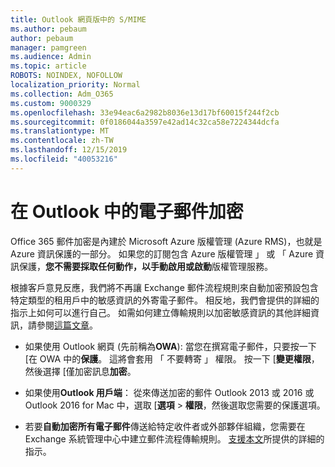 ```yaml
---
title: Outlook 網頁版中的 S/MIME
ms.author: pebaum
author: pebaum
manager: pamgreen
ms.audience: Admin
ms.topic: article
ROBOTS: NOINDEX, NOFOLLOW
localization_priority: Normal
ms.collection: Adm_O365
ms.custom: 9000329
ms.openlocfilehash: 33e94eac6a2982b8036e13d17bf60015f244f2cb
ms.sourcegitcommit: 0f0186044a3597e42ad14c32ca58e7224344dcfa
ms.translationtype: MT
ms.contentlocale: zh-TW
ms.lasthandoff: 12/15/2019
ms.locfileid: "40053216"
---
```

# <a name="encrypt-email-messages-in-outlook"></a>在 Outlook 中的電子郵件加密

Office 365 郵件加密是內建於 Microsoft Azure 版權管理 (Azure RMS)，也就是 Azure 資訊保護的一部分。 如果您的訂閱包含 Azure 版權管理 」 或 「 Azure 資訊保護，**您不需要採取任何動作，以手動啟用或啟動**版權管理服務。

根據客戶意見反應，我們將不再讓 Exchange 郵件流程規則來自動加密預設包含特定類型的租用戶中的敏感資訊的外寄電子郵件。 相反地，我們會提供的詳細的指示上如何可以進行自己。 如需如何建立傳輸規則以加密敏感資訊的其他詳細資訊，請參閱[這篇文章](https://aka.ms/OmeEtr)。

- 如果使用 Outlook 網頁 (先前稱為**OWA**): 當您在撰寫電子郵件，只要按一下 [在 OWA 中的**保護**。 這將會套用 「 不要轉寄 」 權限。 按一下 [**變更權限**，然後選擇 [僅加密訊息**加密**。

- 如果使用**Outlook 用戶端**： 從來傳送加密的郵件 Outlook 2013 或 2016 或 Outlook 2016 for Mac 中，選取 [**選項** > **權限**，然後選取您需要的保護選項。

- 若要**自動加密所有電子郵件**傳送給特定收件者或外部夥伴組織，您需要在 Exchange 系統管理中心中建立郵件流程傳輸規則。 [支援本文](https://docs.microsoft.com/office365/securitycompliance/define-mail-flow-rules-to-encrypt-email#create-a-mail-flow-rule-to-encrypt-email-messages-with-the-new-ome-capabilities)所提供的詳細的指示。

